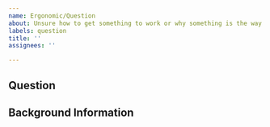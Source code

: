 ```yaml
---
name: Ergonomic/Question
about: Unsure how to get something to work or why something is the way it is
labels: question
title: ''
assignees: ''

---
```


<!-- Please fill out the relevant sections below, and delete all that do not apply: -->

## Question

<!-- Describe what you are stumped by? -->  

## Background Information

<!-- Provide any relevant background information including alternative solutions -->